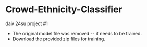 # Crowd-Ethnicity-Classifier

daiv 24su project #1

- The original model file was removed -- it needs to be trained.
- Download the provided zip files for training.
